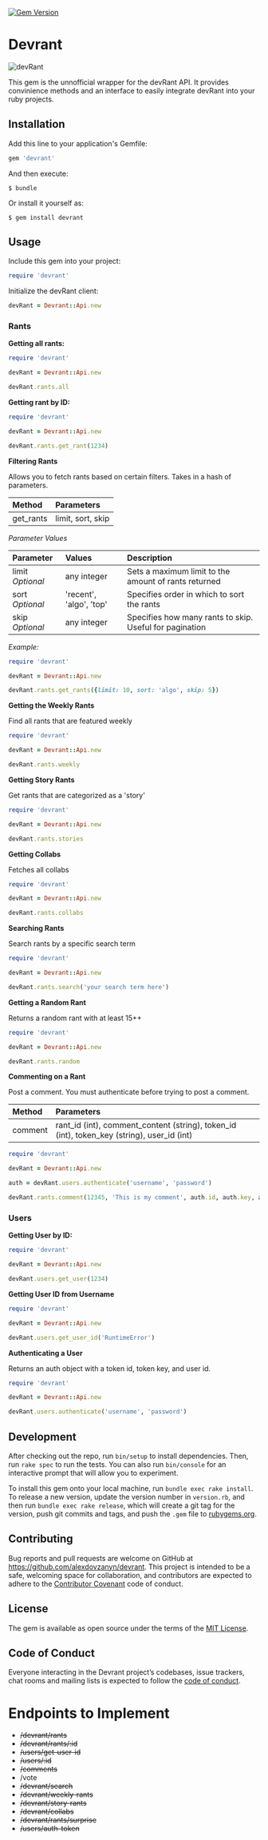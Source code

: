 [![Gem Version](https://badge.fury.io/rb/devrant.svg)](https://badge.fury.io/rb/devrant)

# Devrant

![devRant](https://devrant.com/static/devrant/img/landing/features-avatars.png)

This gem is the unnofficial wrapper for the devRant API. It provides convinience methods and an interface to easily integrate devRant into
your ruby projects.

## Installation

Add this line to your application's Gemfile:

```ruby
gem 'devrant'
```

And then execute:

    $ bundle

Or install it yourself as:

    $ gem install devrant

## Usage

Include this gem into your project:

```ruby
require 'devrant'
```

Initialize the devRant client:

```ruby 
devRant = Devrant::Api.new
```

### Rants

**Getting all rants:**

```ruby
require 'devrant'

devRant = Devrant::Api.new

devRant.rants.all
```

**Getting rant by ID:**

```ruby
require 'devrant'

devRant = Devrant::Api.new

devRant.rants.get_rant(1234)
```

**Filtering Rants**

Allows you to fetch rants based on certain filters. Takes in a hash of parameters.

| Method  | Parameters      |
|:--------|:----------------|
|get_rants|limit, sort, skip|

_Parameter Values_

| Parameter      | Values    | Description                                         |
|:---------------|:----------|:----------------------------------------------------|
|limit _Optional_|any integer| Sets a maximum limit to the amount of rants returned|
|sort _Optional_ |'recent', 'algo', 'top'| Specifies order in which to sort the rants|
|skip _Optional_ |any integer| Specifies how many rants to skip. Useful for pagination|

_Example:_

```ruby
require 'devrant'

devRant = Devrant::Api.new

devRant.rants.get_rants({limit: 10, sort: 'algo', skip: 5})
```

**Getting the Weekly Rants**

Find all rants that are featured weekly

```ruby
require 'devrant'

devRant = Devrant::Api.new

devRant.rants.weekly
```

**Getting Story Rants**

Get rants that are categorized as a 'story'

```ruby
require 'devrant'

devRant = Devrant::Api.new

devRant.rants.stories
```

**Getting Collabs**

Fetches all collabs

```ruby
require 'devrant'

devRant = Devrant::Api.new

devRant.rants.collabs
```

**Searching Rants**

Search rants by a specific search term

```ruby
require 'devrant'

devRant = Devrant::Api.new

devRant.rants.search('your search term here')
```

**Getting a Random Rant**

Returns a random rant with at least 15++

```ruby
require 'devrant'

devRant = Devrant::Api.new

devRant.rants.random
```

**Commenting on a Rant**

Post a comment. You must authenticate before trying to post a comment.


| Method  | Parameters                                                                               |
|:--------|:-----------------------------------------------------------------------------------------|
|comment  |rant_id (int), comment_content (string), token_id (int), token_key (string), user_id (int)|

```ruby
require 'devrant'

devRant = Devrant::Api.new

auth = devRant.users.authenticate('username', 'password')

devRant.rants.comment(12345, 'This is my comment', auth.id, auth.key, auth.user_id)
```

### Users

**Getting User by ID:**

```ruby
require 'devrant'

devRant = Devrant::Api.new

devRant.users.get_user(1234)
```

**Getting User ID from Username**

```ruby
require 'devrant'

devRant = Devrant::Api.new

devRant.users.get_user_id('RuntimeError')
```

**Authenticating a User**

Returns an auth object with a token id, token key, and user id.

```ruby
require 'devrant'

devRant = Devrant::Api.new

devRant.users.authenticate('username', 'password')
```

## Development

After checking out the repo, run `bin/setup` to install dependencies. Then, run `rake spec` to run the tests. You can also run `bin/console` for an interactive prompt that will allow you to experiment.

To install this gem onto your local machine, run `bundle exec rake install`. To release a new version, update the version number in `version.rb`, and then run `bundle exec rake release`, which will create a git tag for the version, push git commits and tags, and push the `.gem` file to [rubygems.org](https://rubygems.org).

## Contributing

Bug reports and pull requests are welcome on GitHub at https://github.com/alexdovzanyn/devrant. This project is intended to be a safe, welcoming space for collaboration, and contributors are expected to adhere to the [Contributor Covenant](http://contributor-covenant.org) code of conduct.

## License

The gem is available as open source under the terms of the [MIT License](http://opensource.org/licenses/MIT).

## Code of Conduct

Everyone interacting in the Devrant project’s codebases, issue trackers, chat rooms and mailing lists is expected to follow the [code of conduct](https://github.com/alexdovzhanyn/devrant/blob/master/CODE_OF_CONDUCT.md).

# Endpoints to Implement

- ~~/devrant/rants~~
- ~~/devrant/rants/:id~~
- ~~/users/get-user-id~~
- ~~/users/:id~~
- ~~/comments~~
- /vote
- ~~/devrant/search~~
- ~~/devrant/weekly-rants~~
- ~~/devrant/story-rants~~
- ~~/devrant/collabs~~
- ~~/devrant/rants/surprise~~
- ~~/users/auth-token~~
